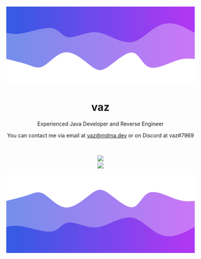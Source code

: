 ![Header](./header.png)

<h1 align="center">vaz</h1>
<p align="center">Experienced Java Developer and Reverse Engineer</p>

<p align="center">You can contact me via email at <a href="mailto:vaz@mdma.dev">vaz@mdma.dev</a> or on Discord at vaz#7969</p>

<br />

<p align="center">
 <img src="https://github-readme-stats.vercel.app/api?username=Numzskull&hide_title=true&count_private=true&show_icons=true&theme=github_dark&hide_border=true&bg_color=00000000"/>
 <br />
 <img src="https://img.shields.io/badge/Language-Kotlin-informational?style=for-the-badge&logo=kotlin&logoColor=white&color=9c84ef" />
</p>

![Footer](./footer.png)
